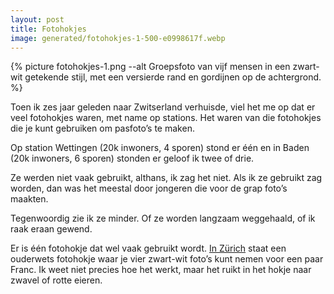 ```yaml
---
layout: post
title: Fotohokjes
image: generated/fotohokjes-1-500-e0998617f.webp
---
```


{% picture fotohokjes-1.png --alt Groepsfoto van vijf mensen in een zwart-wit getekende stijl, met een versierde rand en gordijnen op de achtergrond. %}

Toen ik zes jaar geleden naar Zwitserland verhuisde, viel het me op dat er veel fotohokjes waren, met name op stations. Het waren van die fotohokjes die je kunt gebruiken om pasfoto’s te maken.

Op station Wettingen (20k inwoners, 4 sporen) stond er één en in Baden (20k inwoners, 6 sporen) stonden er geloof ik twee of drie.

Ze werden niet vaak gebruikt, althans, ik zag het niet. Als ik ze gebruikt zag worden, dan was het meestal door jongeren die voor de grap foto’s maakten.

Tegenwoordig zie ik ze minder. Of ze worden langzaam weggehaald, of ik raak eraan gewend.

Er is één fotohokje dat wel vaak gebruikt wordt. [In Zürich](https://maps.app.goo.gl/UtGtN9Pp7W7yNXSV7?g_st=ic) staat een ouderwets fotohokje waar je vier zwart-wit foto’s kunt nemen voor een paar Franc. Ik weet niet precies hoe het werkt, maar het ruikt in het hokje naar zwavel of rotte eieren.
